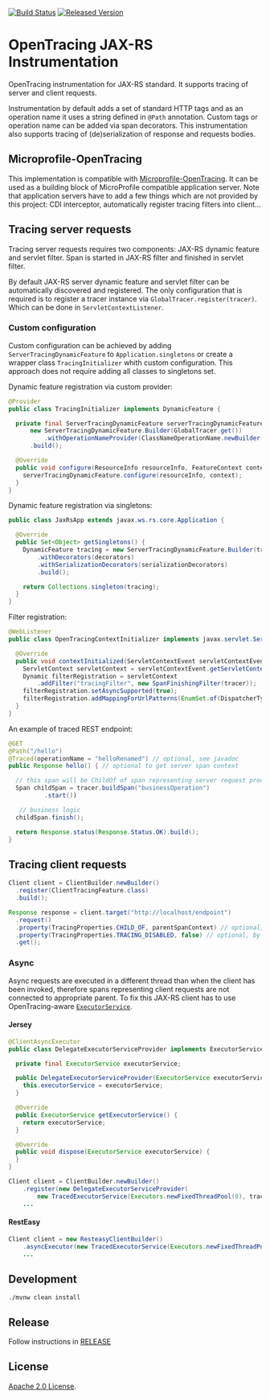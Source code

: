 [![Build Status][ci-img]][ci] [![Released Version][maven-img]][maven]

# OpenTracing JAX-RS Instrumentation

OpenTracing instrumentation for JAX-RS standard. It supports tracing of server and client requests.

Instrumentation by default adds a set of standard HTTP tags and as an operation name it uses a string defined in `@Path` annotation.
Custom tags or operation name can be added via span decorators.
This instrumentation also supports tracing of (de)serialization of response and requests bodies.

## Microprofile-OpenTracing
This implementation is compatible with [Microprofile-OpenTracing](https://github.com/eclipse/microprofile-opentracing).
It can be used as a building block of MicroProfile compatible application server. Note that
application servers have to add a few things which are not provided by this project: CDI interceptor, 
automatically register tracing filters into client...

## Tracing server requests
Tracing server requests requires two components: JAX-RS dynamic feature and servlet filter.
Span is started in JAX-RS filter and finished in servlet filter.

By default JAX-RS server dynamic feature and servlet filter can be automatically discovered and registered.
The only configuration that is required is to register a tracer instance via `GlobalTracer.register(tracer)`.
Which can be done in `ServletContextListener`.

### Custom configuration
Custom configuration can be achieved by adding `ServerTracingDynamicFeature` to `Application.singletons` or create a wrapper class `TracingInitializer` whith custom configuration. This approach does not require adding all classes to singletons set.

Dynamic feature registration via custom provider:
```java
@Provider
public class TracingInitializer implements DynamicFeature {

  private final ServerTracingDynamicFeature serverTracingDynamicFeature =
      new ServerTracingDynamicFeature.Builder(GlobalTracer.get())
          .withOperationNameProvider(ClassNameOperationName.newBuilder())
      .build();

  @Override
  public void configure(ResourceInfo resourceInfo, FeatureContext context) {
    serverTracingDynamicFeature.configure(resourceInfo, context);
  }
}

```

Dynamic feature registration via singletons:
```java
public class JaxRsApp extends javax.ws.rs.core.Application {

  @Override
  public Set<Object> getSingletons() {
    DynamicFeature tracing = new ServerTracingDynamicFeature.Builder(tracer)
        .withDecorators(decorators)
        .withSerializationDecorators(serializationDecorators)
        .build();

    return Collections.singleton(tracing);
  }
}
```

Filter registration:
```java
@WebListener
public class OpenTracingContextInitializer implements javax.servlet.ServletContextListener {

  @Override
  public void contextInitialized(ServletContextEvent servletContextEvent) {
    ServletContext servletContext = servletContextEvent.getServletContext();
    Dynamic filterRegistration = servletContext
        .addFilter("tracingFilter", new SpanFinishingFilter(tracer));
    filterRegistration.setAsyncSupported(true);
    filterRegistration.addMappingForUrlPatterns(EnumSet.of(DispatcherType.REQUEST, DispatcherType.ASYNC), false, "*");
  }
}
```

            
An example of traced REST endpoint:
```java
@GET
@Path("/hello")
@Traced(operationName = "helloRenamed") // optional, see javadoc
public Response hello() { // optional to get server span context

  // this span will be ChildOf of span representing server request processing
  Span childSpan = tracer.buildSpan("businessOperation")
          .start())

   // business logic
  childSpan.finish();

  return Response.status(Response.Status.OK).build();
}
```

## Tracing client requests
```java
Client client = ClientBuilder.newBuilder()
  .reqister(ClientTracingFeature.class)
  .build();

Response response = client.target("http://localhost/endpoint")
  .request()
  .property(TracingProperties.CHILD_OF, parentSpanContext) // optional, by default new parent is inferred from span source
  .property(TracingProperties.TRACING_DISABLED, false) // optional, by default everything is traced
  .get();
```

### Async
Async requests are executed in a different thread than when the client has been invoked, therefore
spans representing client requests are not connected to appropriate parent. To fix this JAX-RS client
has to use OpenTracing-aware [`ExecutorService`](https://github.com/opentracing-contrib/java-concurrent).

#### Jersey
```java
@ClientAsyncExecutor
public class DelegateExecutorServiceProvider implements ExecutorServiceProvider {

  private final ExecutorService executorService;

  public DelegateExecutorServiceProvider(ExecutorService executorService) {
    this.executorService = executorService;
  }

  @Override
  public ExecutorService getExecutorService() {
    return executorService;
  }

  @Override
  public void dispose(ExecutorService executorService) {
  }
}

Client client = ClientBuilder.newBuilder()
    .register(new DelegateExecutorServiceProvider(
        new TracedExecutorService(Executors.newFixedThreadPool(8), tracer)))
    ...
```

#### RestEasy
```java
Client client = new ResteasyClientBuilder()
    .asyncExecutor(new TracedExecutorService(Executors.newFixedThreadPool(8), tracer))
    ...
```

## Development
```shell
./mvnw clean install
```

## Release
Follow instructions in [RELEASE](RELEASE.md)

   [ci-img]: https://travis-ci.org/opentracing-contrib/java-jaxrs.svg?branch=master
   [ci]: https://travis-ci.org/opentracing-contrib/java-jaxrs
   [maven-img]: https://img.shields.io/maven-central/v/io.opentracing.contrib/opentracing-jaxrs2.svg?maxAge=2592000
   [maven]: http://search.maven.org/#search%7Cga%7C1%7Copentracing-jaxrs2
   
   ## License

[Apache 2.0 License](./LICENSE).
